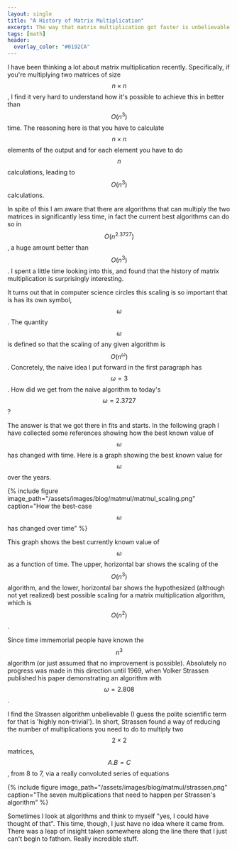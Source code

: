 ```yaml
---
layout: single
title: "A History of Matrix Multiplication"
excerpt: The way that matrix multiplication got faster is unbelievable
tags: [math]
header:
  overlay_color: "#0192CA"
---
```


I have been thinking a lot about matrix multiplication recently.  Specifically, if you're multiplying two matrices of size $$n\times n$$, I find it very hard to understand how it's possible to achieve this in better than $$O(n^3)$$ time.  The reasoning here is that you have to calculate $$n\times n$$ elements of the output and for each element you have to do $$n$$ calculations, leading to $$O(n^3)$$ calculations.

In spite of this I am aware that there are algorithms that can multiply the two matrices in significantly less time, in fact the current best algorithms can do so in $$O(n^{2.3727})$$, a huge amount better than $$O(n^3)$$.  I spent a little time looking into this, and found that the history of matrix multiplication is surprisingly interesting.

It turns out that in computer science circles this scaling is so important that is has its own symbol, $$\omega$$.  The quantity $$\omega$$ is defined so that the scaling of any given algorithm is $$O(n^\omega)$$.  Concretely, the naive idea I put forward in the first paragraph has $$\omega=3$$.  How did we get from the naive algorithm to today's $$\omega=2.3727$$?

The answer is that we got there in fits and starts.  In the following graph I have collected some references showing how the best known value of $$\omega$$ has changed with time.  Here is a graph showing the best known value for $$\omega$$ over the years.

{% include figure image_path="/assets/images/blog/matmul/matmul_scaling.png" caption="How the best-case $$\omega$$ has changed over time" %}

This graph shows the best currently known value of $$\omega$$ as a function of time.  The upper, horizontal bar shows the scaling of the $$O(n^3)$$ algorithm, and the lower, horizontal bar shows the hypothesized (although not yet realized) best possible scaling for a matrix multiplication algorithm, which is $$O(n^2)$$.

Since time immemorial people have known the $$n^3$$ algorithm (or just assumed that no improvement is possible).  Absolutely no progress was made in this direction until 1969, when Volker Strassen published his paper demonstrating an algorithm with $$\omega=2.808$$.

I find the Strassen algorithm unbelievable (I guess the polite scientific term for that is 'highly non-trivial').  In short, Strassen found a way of reducing the number of multiplications you need to do to multiply two $$2\times2$$ matrices, $$A.B=C$$, from 8 to 7, via a really convoluted series of equations

{% include figure image_path="/assets/images/blog/matmul/strassen.png" caption="The seven multiplications that need to happen per Strassen's algorithm" %}

Sometimes I look at algorithms and think to myself "yes, I could have thought of that".  This time, though, I just have no idea where it came from.  There was a leap of insight taken somewhere along the line there that I just can't begin to fathom.  Really incredible stuff.
